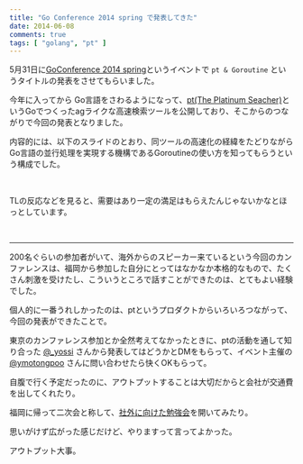 ```yaml
---
title: "Go Conference 2014 spring で発表してきた"
date: 2014-06-08
comments: true
tags: [ "golang", "pt" ]
---
```


5月31日に[GoConference 2014 spring](http://connpass.com/event/6370/)というイベントで `pt & Goroutine` というタイトルの発表をさせてもらいました。

今年に入ってから Go言語をさわるようになって、[pt(The Platinum Seacher)](http://blog.monochromegane.com/blog/2014/01/16/the-platinum-searcher/)というGoでつくったagライクな高速検索ツールを公開しており、そこからのつながりで今回の発表となりました。

内容的には、以下のスライドのとおり、同ツールの高速化の経緯をたどりながらGo言語の並行処理を実現する機構であるGoroutineの使い方を知ってもらうという構成でした。

<br />

<div style="width: 65%">
<script async class="speakerdeck-embed" data-id="afff27e0cad2013176a162bf191fee83" data-ratio="1.33333333333333" src="//speakerdeck.com/assets/embed.js"></script>
</div>



TLの反応などを見ると、需要はあり一定の満足はもらえたんじゃないかなとほっとしています。

<br />

---

200名ぐらいの参加者がいて、海外からのスピーカー来ているという今回のカンファレンスは、福岡から参加した自分にとってはなかなか本格的なもので、たくさん刺激を受けたし、こういうところで話すことができたのは、とてもよい経験でした。


個人的に一番うれしかったのは、ptというプロダクトからいろいろつながって、今回の発表ができたことで。

東京のカンファレンス参加とか全然考えてなかったときに、ptの活動を通して知り合った [@_yossi](https://twitter.com/_yosssi) さんから発表してはどうかとDMをもらって、イベント主催の [@ymotongpoo](https://twitter.com/ymotongpoo) さんに問い合わせたら快くOKもらって。

自腹で行く予定だったのに、アウトプットすることは大切だからと会社が交通費を出してくれたり。

福岡に帰って二次会と称して、[社外に向けた勉強会](http://connpass.com/event/6716/)を開いてみたり。

思いがけず広がった感じだけど、やりますって言ってよかった。

アウトプット大事。


